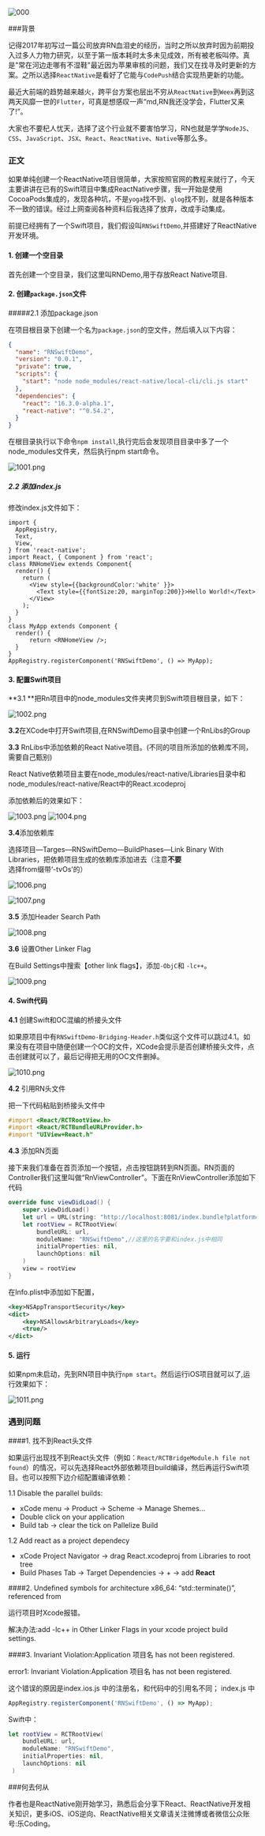 ![000](https://upload-images.jianshu.io/upload_images/1159872-799b1c505d691a39.jpeg?imageMogr2/auto-orient/strip%7CimageView2/2/w/1240)

###背景

记得2017年初写过一篇公司放弃RN血泪史的经历，当时之所以放弃时因为前期投入过多人力物力研究，以至于第一版本耗时太多未见成效，所有被老板叫停。真是"常在河边走哪有不湿鞋"最近因为苹果审核的问题，我们又在找寻及时更新的方案。之所以选择`ReactNative`是看好了它能与`CodePush`结合实现热更新的功能。

最近大前端的趋势越来越火，跨平台方案也层出不穷从`ReactNative`到`Weex`再到这两天风靡一世的`Flutter`，可真是想感叹一声“md,RN我还没学会，Flutter又来了!”。

大家也不要杞人忧天，选择了这个行业就不要害怕学习，RN也就是学学`NodeJS`、`CSS`、`JavaScript`、`JSX`、`React`、`ReactNative`、`Native`等那么多。

### 正文

如果单纯创建一个ReactNative项目很简单，大家按照官网的教程来就行了，今天主要讲讲在已有的Swift项目中集成ReactNative步骤，我一开始是使用CocoaPods集成的，发现各种坑，不是`yoga`找不到、`glog`找不到，就是各种版本不一致的错误。经过上网查阅各种资料后我选择了放弃，改成手动集成。

前提已经拥有了一个Swift项目，我们假设叫`RNSwiftDemo`,并搭建好了ReactNative开发环境。

#### 1. 创建一个空目录

首先创建一个空目录，我们这里叫RNDemo,用于存放React Native项目.

#### 2. 创建`package.json`文件

#####2.1 添加package.json

在项目根目录下创建一个名为`package.json`的空文件，然后填入以下内容：

```json
{
  "name": "RNSwiftDemo",
  "version": "0.0.1",
  "private": true,
  "scripts": {
    "start": "node node_modules/react-native/local-cli/cli.js start"
  },
  "dependencies": {
    "react": "16.3.0-alpha.1",
    "react-native": "^0.54.2",
  }
}
```

在根目录执行以下命令`npm install`,执行完后会发现项目目录中多了一个node_modules文件夹，然后执行npm start命令。

![1001.png](https://upload-images.jianshu.io/upload_images/1159872-547af99014d34cbe.png?imageMogr2/auto-orient/strip%7CimageView2/2/w/1240)

##### 2.2 添加index.js

修改index.js文件如下：

```react
import { 
  AppRegistry,
  Text,
  View,
} from 'react-native';
import React, { Component } from 'react';
class RNHomeView extends Component{
  render() {
    return (
      <View style={{backgroundColor:'white' }}>
        <Text style={{fontSize:20, marginTop:200}}>Hello World!</Text>
      </View>
    );
  }
}
class MyApp extends Component {
  render() {
      return <RNHomeView />; 
  }
}
AppRegistry.registerComponent('RNSwiftDemo', () => MyApp);
```



#### 3. 配置Swift项目

**3.1 **把Rn项目中的node_modules文件夹拷贝到Swift项目根目录，如下：

![1002.png](https://upload-images.jianshu.io/upload_images/1159872-ccf8ceddf5e3c6bd.png?imageMogr2/auto-orient/strip%7CimageView2/2/w/1240)




**3.2**在XCode中打开Swift项目,在RNSwiftDemo目录中创建一个RnLibs的Group

**3.3** RnLibs中添加依赖的React Native项目。(不同的项目所添加的依赖库不同，需要自己甄别)

React Native依赖项目主要在node_modules/react-native/Libraries目录中和node_modules/react-native/React中的React.xcodeproj

添加依赖后的效果如下：


![1003.png](https://upload-images.jianshu.io/upload_images/1159872-069966dc3a26063e.png?imageMogr2/auto-orient/strip%7CimageView2/2/w/1240)
![1004.png](https://upload-images.jianshu.io/upload_images/1159872-8f0d135adf9e254b.png?imageMogr2/auto-orient/strip%7CimageView2/2/w/1240)

**3.4**添加依赖库

选择项目—Targes—RNSwiftDemo—BuildPhases—Link Binary With Libraries，把依赖项目生成的依赖库添加进去（注意**不要**选择from缀带‘-tvOs’的）


![1006.png](https://upload-images.jianshu.io/upload_images/1159872-d663cb9c125a4668.png?imageMogr2/auto-orient/strip%7CimageView2/2/w/1240)

![1007.png](https://upload-images.jianshu.io/upload_images/1159872-61fb688a81f3cdc1.png?imageMogr2/auto-orient/strip%7CimageView2/2/w/1240)



**3.5** 添加Header Search Path

![1008.png](https://upload-images.jianshu.io/upload_images/1159872-2ca632c2cc4e1500.png?imageMogr2/auto-orient/strip%7CimageView2/2/w/1240)


**3.6** 设置Other Linker Flag

在Build Settings中搜索【other link flags】，添加`-ObjC`和 `-lc++`。

![1009.png](https://upload-images.jianshu.io/upload_images/1159872-a77dd4f8db59a482.png?imageMogr2/auto-orient/strip%7CimageView2/2/w/1240)



#### 4. Swift代码

**4.1** 创建Swift和OC混编的桥接头文件 

如果原项目中有`RNSwiftDemo-Bridging-Header.h`类似这个文件可以跳过4.1。如果没有在项目中随便创建一个OC的文件，XCode会提示是否创建桥接头文件，点击创建就可以了，最后记得把无用的OC文件删掉。

![1010.png](https://upload-images.jianshu.io/upload_images/1159872-6ac94fad1c4455c5.png?imageMogr2/auto-orient/strip%7CimageView2/2/w/1240)


**4.2** 引用RN头文件

把一下代码粘贴到桥接头文件中

```objective-c
#import <React/RCTRootView.h>
#import <React/RCTBundleURLProvider.h>
#import "UIView+React.h"
```

**4.3** 添加RN页面

接下来我们准备在首页添加一个按钮，点击按钮跳转到RN页面。RN页面的Controller我们这里叫做“RnViewController”。下面在RnViewController添加如下代码

```swift
override func viewDidLoad() {
    super.viewDidLoad()
    let url = URL(string: "http://localhost:8081/index.bundle?platform=ios")!
    let rootView = RCTRootView(
        bundleURL: url,
        moduleName: "RNSwiftDemo",//这里的名字要和index.js中相同
        initialProperties: nil,
        launchOptions: nil
    )
    view = rootView
}
```

在Info.plist中添加如下配置，

```xml
<key>NSAppTransportSecurity</key>
<dict>
    <key>NSAllowsArbitraryLoads</key>
    <true/>
</dict>
```

#### 5. 运行

如果npm未启动，先到RN项目中执行`npm start`。然后运行iOS项目就可以了,运行效果如下：

![1011.png](https://upload-images.jianshu.io/upload_images/1159872-83ccf8b29106641f.png?imageMogr2/auto-orient/strip%7CimageView2/2/w/1240)



### 遇到问题

####1.  找不到React头文件

如果运行出现找不到React头文件（例如：`React/RCTBridgeModule.h file not found`）的情况，可以先选择React外部依赖项目build编译，然后再运行Swift项目。也可以按照下边介绍配置编译依赖：

1.1 Disable the parallel builds:

- xCode menu -> Product -> Scheme -> Manage Shemes...
- Double click on your application
- Build tab -> clear the tick on Pallelize Build

1.2 Add react as a project dependecy

- xCode Project Navigator -> drag React.xcodeproj from Libraries to root tree
- Build Phases Tab -> Target Dependencies -> + -> add **React**

####2.  Undefined symbols for architecture x86_64: “std::terminate()”, referenced from

运行项目时Xcode报错。

解决办法:add -lc++ in Other Linker Flags in your xcode project build settings.

####3.  Invariant Violation:Application 项目名 has not been registered.

error1: Invariant Violation:Application 项目名 has not been registered.

这个错误的原因是index.ios.js 中的注册名，和代码中的引用名不同；
index.js 中

```js
AppRegistry.registerComponent('RNSwiftDemo', () => MyApp);
```

Swift中：

```swift
let rootView = RCTRootView(
    bundleURL: url,
    moduleName: "RNSwiftDemo",
    initialProperties: nil,
    launchOptions: nil
 )
```

###何去何从

作者也是ReactNative刚开始学习，熟悉后会分享下React、ReactNative开发相关知识，更多iOS、iOS逆向、ReactNative相关文章请关注微博或者微信公众账号:乐Coding。
